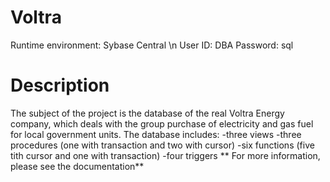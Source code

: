 # Voltra
Runtime environment: Sybase Central \n
User ID: DBA
Password: sql
# Description
The subject of the project is the database of the real Voltra Energy company, which deals with the group purchase of electricity and gas fuel for local government units.
The database includes:
-three views
-three procedures (one with transaction and two with cursor)
-six functions (five tith cursor and one with transaction)
-four triggers
**
For more information, please see the documentation**
